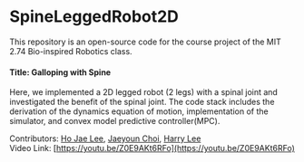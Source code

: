 # SpineLeggedRobot2D
This repository is an open-source code for the course project of the MIT 2.74 Bio-inspired Robotics class.

#### Title: Galloping with Spine <br/>  
Here, we implemented a 2D legged robot (2 legs) with a spinal joint and investigated the benefit of the spinal joint.
The code stack includes the derivation of the dynamics equation of motion, implementation of the simulator, and convex model predictive controller(MPC).

Contributors: [Ho Jae Lee](https://github.com/hojae-io), [Jaeyoun Choi](https://github.com/JY-HIM4U), [Harry Lee](https://github.com/harrykslee) <br/>
Video Link: [https://youtu.be/Z0E9AKt6RFo](https://youtu.be/Z0E9AKt6RFo) <br/>

